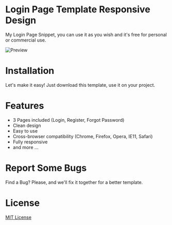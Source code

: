 # Login Page Template Responsive Design

My Login Page Snippet, you can use it as you wish and it's free for personal or commercial use.

![Preview](https://login-form-hazel-beta.vercel.app/)

# Installation
Let's make it easy! Just download this template, use it on your project.


# Features
- 3 Pages included (Login, Register, Forgot Password)
- Clean design
- Easy to use
- Cross-browser compatibility (Chrome, Firefox, Opera, IE11, Safari)
- Fully responsive
- and more ...

# Report Some Bugs
Find a Bug? Please, and we'll fix it together for a better template.

# License
[MIT License](http://opensource.org/licenses/MIT)
